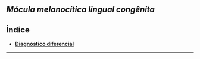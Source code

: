 ## ***Mácula melanocítica lingual congênita***

## Índice

- [**Diagnóstico diferencial**](diagnstico-diferencial.md)

---


